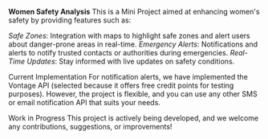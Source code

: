 **Women Safety Analysis**
This is a Mini Project aimed at enhancing women's safety by providing features such as:

*Safe Zones*: Integration with maps to highlight safe zones and alert users about danger-prone areas in real-time.
*Emergency Alerts*: Notifications and alerts to notify trusted contacts or authorities during emergencies.
*Real-Time Updates*: Stay informed with live updates on safety conditions.

Current Implementation
For notification alerts, we have implemented the Vontage API (selected because it offers free credit points for testing purposes). However, the project is flexible, and you can use any other SMS or email notification API that suits your needs.

Work in Progress
This project is actively being developed, and we welcome any contributions, suggestions, or improvements!
